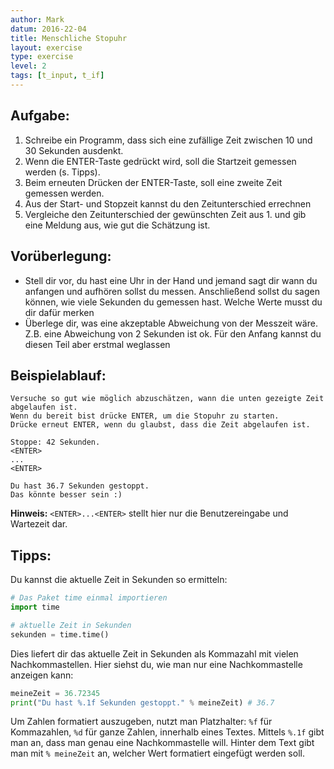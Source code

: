 ```yaml
---
author: Mark
datum: 2016-22-04
title: Menschliche Stopuhr
layout: exercise
type: exercise
level: 2
tags: [t_input, t_if]
---
```


## Aufgabe:

1. Schreibe ein Programm, dass sich eine zufällige Zeit zwischen 10 und 30 Sekunden ausdenkt.
2. Wenn die ENTER-Taste gedrückt wird, soll die Startzeit gemessen werden (s. Tipps).
3. Beim erneuten Drücken der ENTER-Taste, soll eine zweite Zeit gemessen werden.
4. Aus der Start- und Stopzeit kannst du den Zeitunterschied errechnen
5. Vergleiche den Zeitunterschied der gewünschten Zeit aus 1. und gib eine Meldung aus, wie gut die Schätzung ist.

## Vorüberlegung:

- Stell dir vor, du hast eine Uhr in der Hand und jemand sagt dir wann du anfangen und
  aufhören sollst du messen. Anschließend sollst du sagen können,
  wie viele Sekunden du gemessen hast. Welche Werte musst du dir dafür merken
- Überlege dir, was eine akzeptable Abweichung von der Messzeit wäre.
  Z.B. eine Abweichung von 2 Sekunden ist ok. Für den Anfang kannst du diesen Teil aber erstmal weglassen

## Beispielablauf:

```text
Versuche so gut wie möglich abzuschätzen, wann die unten gezeigte Zeit  
abgelaufen ist.  
Wenn du bereit bist drücke ENTER, um die Stopuhr zu starten.  
Drücke erneut ENTER, wenn du glaubst, dass die Zeit abgelaufen ist.

Stoppe: 42 Sekunden.
<ENTER>
...
<ENTER>

Du hast 36.7 Sekunden gestoppt.
Das könnte besser sein :)
```

**Hinweis:** `<ENTER>...<ENTER>` stellt hier nur die Benutzereingabe und Wartezeit dar.

## Tipps:

Du kannst die aktuelle Zeit in Sekunden so ermitteln:

```python
# Das Paket time einmal importieren
import time

# aktuelle Zeit in Sekunden
sekunden = time.time()
```

Dies liefert dir das aktuelle Zeit in Sekunden als Kommazahl mit vielen Nachkommastellen. Hier siehst du, wie man nur eine Nachkommastelle anzeigen kann:

```python
meineZeit = 36.72345
print("Du hast %.1f Sekunden gestoppt." % meineZeit) # 36.7
```

Um Zahlen formatiert auszugeben, nutzt man Platzhalter: `%f` für Kommazahlen, `%d` für ganze Zahlen, innerhalb eines Textes.
Mittels `%.1f` gibt man an, dass man genau eine Nachkommastelle will. Hinter dem Text gibt man mit `% meineZeit` an, welcher Wert formatiert eingefügt werden soll.
